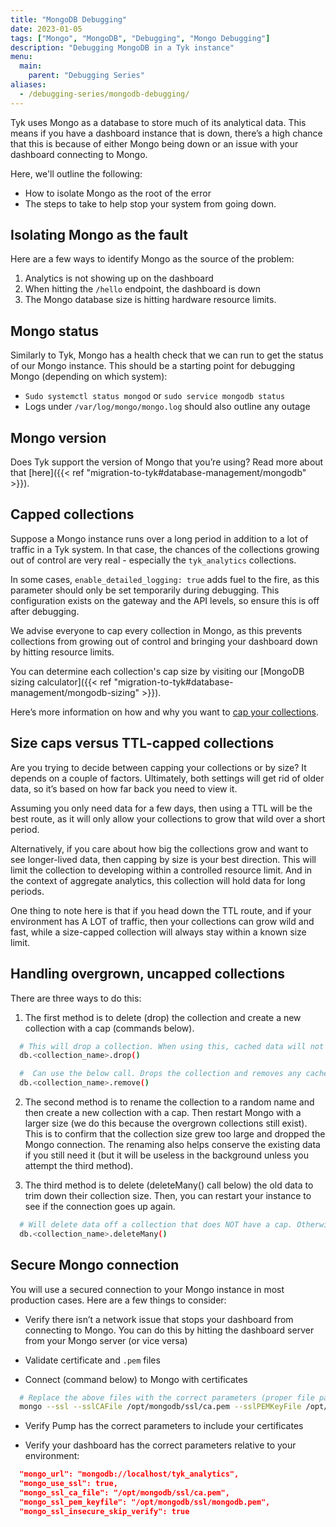 ```yaml
---
title: "MongoDB Debugging"
date: 2023-01-05
tags: ["Mongo", "MongoDB", "Debugging", "Mongo Debugging"]
description: "Debugging MongoDB in a Tyk instance"
menu:
  main:
    parent: "Debugging Series"
aliases:
  - /debugging-series/mongodb-debugging/
---
```


Tyk uses Mongo as a database to store much of its analytical data. This means if you have a dashboard instance that is down, there’s a high chance that this is because of either Mongo being down or an issue with your dashboard connecting to Mongo.

Here, we'll outline the following:

 - How to isolate Mongo as the root of the error
 - The steps to take to help stop your system from going down.

## Isolating Mongo as the fault

Here are a few ways to identify Mongo as the source of the problem:

1. Analytics is not showing up on the dashboard
2. When hitting the `/hello` endpoint, the dashboard is down
3. The Mongo database size is hitting hardware resource limits.

## Mongo status

Similarly to Tyk, Mongo has a health check that we can run to get the status of our Mongo instance. This should be a starting point for debugging Mongo (depending on which system):

 - `Sudo systemctl status mongod` or `sudo service mongodb status`
 - Logs under `/var/log/mongo/mongo.log` should also outline any outage

## Mongo version

Does Tyk support the version of Mongo that you’re using? Read more about that [here]({{< ref "migration-to-tyk#database-management/mongodb" >}}).

## Capped collections

Suppose a Mongo instance runs over a long period in addition to a lot of traffic in a Tyk system. In that case, the chances of the collections growing out of control are very real - especially the `tyk_analytics` collections.

In some cases, `enable_detailed_logging: true` adds fuel to the fire, as this parameter should only be set temporarily during debugging. This configuration exists on the gateway and the API levels, so ensure this is off after debugging.

We advise everyone to cap every collection in Mongo, as this prevents collections from growing out of control and bringing your dashboard down by hitting resource limits.

You can determine each collection's cap size by visiting our [MongoDB sizing calculator]({{< ref "migration-to-tyk#database-management/mongodb-sizing" >}}).

Here’s more information on how and why you want to [cap your collections](https://www.mongodb.com/docs/manual/core/capped-collections/).

## Size caps versus TTL-capped collections

Are you trying to decide between capping your collections or by size? It depends on a couple of factors. Ultimately, both settings will get rid of older data, so it’s based on how far back you need to view it.

Assuming you only need data for a few days, then using a TTL will be the best route, as it will only allow your collections to grow that wild over a short period.

Alternatively, if you care about how big the collections grow and want to see longer-lived data, then capping by size is your best direction. This will limit the collection to developing within a controlled resource limit. And in the context of aggregate analytics, this collection will hold data for long periods.

One thing to note here is that if you head down the TTL route, and if your environment has A LOT of traffic, then your collections can grow wild and fast, while a size-capped collection will always stay within a known size limit.

## Handling overgrown, uncapped collections

There are three ways to do this:

1. The first method is to delete (drop) the collection and create a new collection with a cap (commands below).

```bash
  # This will drop a collection. When using this, cached data will not be deleted.
  db.<collection_name>.drop()
```

```bash
  #  Can use the below call. Drops the collection and removes any cache data
  db.<collection_name>.remove()
```

2. The second method is to rename the collection to a random name and then create a new collection with a cap. Then restart Mongo with a larger size (we do this because the overgrown collections still exist). This is to confirm that the collection size grew too large and dropped the Mongo connection. The renaming also helps conserve the existing data if you still need it (but it will be useless in the background unless you attempt the third method).

3. The third method is to delete (deleteMany() call below) the old data to trim down their collection size. Then, you can restart your instance to see if the connection goes up again.

```bash
  # Will delete data off a collection that does NOT have a cap. Otherwise, it will throw an error.
  db.<collection_name>.deleteMany()
```


## Secure Mongo connection

You will use a secured connection to your Mongo instance in most production cases. Here are a few things to consider:

- Verify there isn’t a network issue that stops your dashboard from connecting to Mongo. You can do this by hitting the dashboard server from your Mongo server (or vice versa)

- Validate certificate and `.pem` files

- Connect (command below) to Mongo with certificates

```bash
  # Replace the above files with the correct parameters (proper file paths and host).
  mongo --ssl --sslCAFile /opt/mongodb/ssl/ca.pem --sslPEMKeyFile /opt/mongodb/ssl/mongodb.pem --host 127.0.0.1
```
- Verify Pump has the correct parameters to include your certificates

- Verify your dashboard has the correct parameters relative to your environment:

```json
  "mongo_url": "mongodb://localhost/tyk_analytics",
  "mongo_use_ssl": true,
  "mongo_ssl_ca_file": "/opt/mongodb/ssl/ca.pem",
  "mongo_ssl_pem_keyfile": "/opt/mongodb/ssl/mongodb.pem",
  "mongo_ssl_insecure_skip_verify": true

```